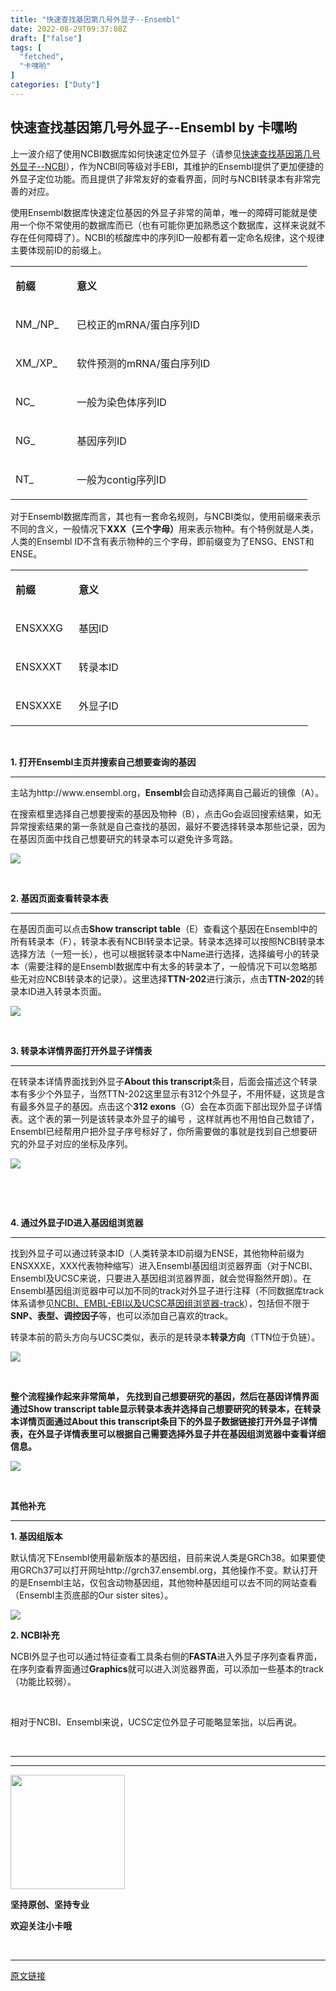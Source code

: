 ```yaml
---
title: "快速查找基因第几号外显子--Ensembl"
date: 2022-08-29T09:37:08Z
draft: ["false"]
tags: [
  "fetched",
  "卡嘿哟"
]
categories: ["Duty"]
---
```

快速查找基因第几号外显子--Ensembl by 卡嘿哟
------
<div><p><span>上一波介绍了使用NCBI数据库如何快速定位外显子（请参见</span><a href="http://mp.weixin.qq.com/s?__biz=MzUzODg0ODA4MA==&amp;mid=2247483841&amp;idx=1&amp;sn=b115c6a8ffa4f4e2223c069b1bf28be0&amp;chksm=fad03ffecda7b6e88dd8355917c367400c147d080f6b6f24ede31155db7d97133dd96480338f&amp;scene=21#wechat_redirect" target="_blank"><span>快速查找基因第几号外显子--NCBI</span></a><span>），作为NCBI同等级对手EBI，其维护的Ensembl提供了更加便捷的外显子定位功能。而且提供了非常友好的查看界面，同时与NCBI转录本有非常完善的对应。</span></p><p><span>使用Ensembl数据库快速定位基因的外显子非常的简单，唯一的障碍可能就是使用一个你不常使用的数据库而已（也有可能你更加熟悉这个数据库，这样来说就不存在任何障碍了）。NCBI的核酸库中的序列ID一般都有着一定命名规律，这个规律主要体现前ID的前缀上。</span></p><table cellpadding="0" cellspacing="0" valign="top" title="" summary=""><tbody><tr><td width="82"><p><span><strong>前缀</strong></span></p></td><td width="361"><p><span><strong>意义</strong></span></p></td></tr><tr><td width="23"><p><span>NM_/NP_</span></p></td><td width="361"><p><span><span lang="zh-CN">已校正的mRNA</span><span lang="en-US">/</span><span lang="zh-CN">蛋白序列ID</span></span></p></td></tr><tr><td width="23"><p><span>XM_/XP_</span></p></td><td width="361"><p><span>软件预测的mRNA/蛋白序列ID</span></p></td></tr><tr><td width="23"><p><span>NC_</span></p></td><td width="360"><p><span>一般为染色体序列ID</span></p></td></tr><tr><td width="23"><p><span>NG_</span></p></td><td width="360"><p><span>基因序列ID</span></p></td></tr><tr><td width="23"><p><span>NT_</span></p></td><td width="360"><p><span>一般为contig序列ID</span></p></td></tr></tbody></table><p><span>对于Ensembl数据库而言，其也有一套命名规则，与NCBI类似，使用前缀来表示不同的含义，一般情况下<span><strong>XXX（三个字母）</strong></span>用来表示物种。有个特例就是人类，人类的Ensembl ID不含有表示物种的三个字母，即前缀变为了ENSG、ENST和ENSE。</span></p><table cellpadding="0" cellspacing="0" valign="top" title="" summary=""><tbody><tr><td width="85"><p><strong><span>前缀</span></strong></p></td><td width="359"><p><strong><span>意义</span></strong></p></td></tr><tr><td width="85"><p><span>ENS</span><span>XXX</span><span>G</span></p></td><td width="359"><p><span>基因ID</span></p></td></tr><tr><td width="75"><p><span>ENS</span><span>XXX</span><span>T</span></p></td><td width="351"><p><span>转录本ID</span></p></td></tr><tr><td width="75"><p><span>ENS</span><span>XXX</span><span>E</span></p></td><td width="356"><p><span>外显子ID</span></p></td></tr></tbody></table><p><span> </span></p><p><span><strong><span lang="en-US">1. </span><span lang="zh-CN">打开Ensembl主页并搜索自己想要查询的基因</span></strong></span></p><hr><p><span>主站为</span><span>http://www.ensembl.org</span><span>，</span><strong><span>Ensembl</span></strong><span><strong><span lang="en-US"></span></strong><span lang="zh-CN">会自动选择离自己最近的镜像（A）。</span></span><br></p><p><span>在搜索框里选择自己想要搜索的基因及物种（B），点击Go会返回搜索结果，如无异常搜索结果的第一条就是自己查找的基因，最好不要选择转录本那些记录，因为在基因页面中找自己想要研究的转录本可以避免许多弯路。</span></p><p><img data-backh="258" data-backw="558" data-before-oversubscription-url="https://mmbiz.qpic.cn/mmbiz_png/Jia3MZO0oibaphZvgSry0kTXvXT3BibbINnnTOecz6Wice2knnarGuHhoQPrahBrOOXUo9qKaKrWxzLoOlibnZ329OQ/0?wx_fmt=png" data-copyright="0" data-ratio="0.46256983240223465" data-s="300,640" data-src="https://mmbiz.qpic.cn/mmbiz_png/Jia3MZO0oibaphZvgSry0kTXvXT3BibbINnnTOecz6Wice2knnarGuHhoQPrahBrOOXUo9qKaKrWxzLoOlibnZ329OQ/640?wx_fmt=png" data-type="png" data-w="895" src="https://mmbiz.qpic.cn/mmbiz_png/Jia3MZO0oibaphZvgSry0kTXvXT3BibbINnnTOecz6Wice2knnarGuHhoQPrahBrOOXUo9qKaKrWxzLoOlibnZ329OQ/640?wx_fmt=png"></p><p><span><strong><br></strong></span></p><p><span><strong>2. 基因页面查看转录本表</strong></span></p><hr><p><span>在基因页面可以点击</span><span><strong>Show transcript table</strong></span><span>（E）查看这个基因在Ensembl中的所有转录本（F），转录本表有NCBI转录本记录。转录本选择可以按照NCBI转录本选择方法（一短一长），也可以根据转录本中Name进行选择，选择编号小的转录本（需要注释的是Ensembl数据库中有太多的转录本了，一般情况下可以忽略那些无对应NCBI转录本的记录）。这里选择<strong>TTN-202</strong>进行演示，点击</span><span><strong>TTN-202</strong></span><span>的转录本ID进入转录本页面。</span><br></p><p><img data-backh="258" data-backw="558" data-before-oversubscription-url="https://mmbiz.qpic.cn/mmbiz_png/Jia3MZO0oibaphZvgSry0kTXvXT3BibbINnicth01DiaAR32r0mBqvVzuUhyWeTuXhujY85v7tic8dSOOVd1IAkMI5og/0?wx_fmt=png" data-copyright="0" data-ratio="0.46256983240223465" data-s="300,640" data-src="https://mmbiz.qpic.cn/mmbiz_png/Jia3MZO0oibaphZvgSry0kTXvXT3BibbINnicth01DiaAR32r0mBqvVzuUhyWeTuXhujY85v7tic8dSOOVd1IAkMI5og/640?wx_fmt=png" data-type="png" data-w="895" src="https://mmbiz.qpic.cn/mmbiz_png/Jia3MZO0oibaphZvgSry0kTXvXT3BibbINnicth01DiaAR32r0mBqvVzuUhyWeTuXhujY85v7tic8dSOOVd1IAkMI5og/640?wx_fmt=png"></p><p><span><strong><br></strong></span></p><p><span><strong>3. 转录本详情界面打开外显子详情表</strong></span></p><hr><p><span>在转录本详情界面找到外显子</span><strong><span>About this transcript</span></strong><span>条目，后面会描述这个转录本有多少个外显子，当然TTN-202这里显示有312个外显子，不用怀疑，这货是含有最多外显子的基因。点击这个</span><strong><span>312 exons</span></strong><span>（G）会在本页面下部出现外显子详情表。这个表的第一列是该转录本外显子的编号 ，这样就再也不用怕自己数错了，Ensembl已经帮用户把外显子序号标好了，你所需要做的事就是找到自己想要研究的外显子对应的坐标及序列。</span><br></p><p><img data-backh="258" data-backw="558" data-before-oversubscription-url="https://mmbiz.qpic.cn/mmbiz_png/Jia3MZO0oibaphZvgSry0kTXvXT3BibbINnuT0wb96RJE5ufwHMnyqwMyEsb7CEfzFPiaicSiaJVmBxNyNeyKhx0YeDg/0?wx_fmt=png" data-copyright="0" data-ratio="0.46256983240223465" data-s="300,640" data-src="https://mmbiz.qpic.cn/mmbiz_png/Jia3MZO0oibaphZvgSry0kTXvXT3BibbINnuT0wb96RJE5ufwHMnyqwMyEsb7CEfzFPiaicSiaJVmBxNyNeyKhx0YeDg/640?wx_fmt=png" data-type="png" data-w="895" src="https://mmbiz.qpic.cn/mmbiz_png/Jia3MZO0oibaphZvgSry0kTXvXT3BibbINnuT0wb96RJE5ufwHMnyqwMyEsb7CEfzFPiaicSiaJVmBxNyNeyKhx0YeDg/640?wx_fmt=png"></p><p><br></p><p><br></p><p><span><strong>4. 通过外显子ID进入基因组浏览器</strong></span></p><hr><p>找到外显子可以通过转录本ID（人类转录本ID前缀为ENSE，其他物种前缀为ENS<span>XXX</span>E，<span>XXX</span>代表物种缩写）进入Ensembl基因组浏览器界面（对于NCBI、Ensembl及UCSC来说，只要进入基因组浏览器界面，就会觉得豁然开朗）。在Ensembl基因组浏览器中可以加不同的track对外显子进行注释（不同数据库track体系请参见<a href="http://mp.weixin.qq.com/s?__biz=MzUzODg0ODA4MA==&amp;mid=2247483707&amp;idx=1&amp;sn=e928eb4fd41c17f9616fc75829504d77&amp;chksm=fad03f04cda7b612cd3c33798f8f67e616590e34c840b1ada98e171aab291bf8d9d5221cd170&amp;scene=21#wechat_redirect" target="_blank">NCBI、EMBL-EBI以及UCSC基因组浏览器-track</a>），包括但不限于<span><strong>SNP、表型、调控因子</strong></span>等，也可以添加自己喜欢的track。<br></p><p>转录本前的箭头方向<span>与UCSC类似</span>，表示的是转录本<strong>转录方向</strong>（TTN位于负链）。</p><p><img data-backh="330" data-backw="558" data-before-oversubscription-url="https://mmbiz.qpic.cn/mmbiz_png/Jia3MZO0oibaphZvgSry0kTXvXT3BibbINnbu981UoLMsurrZcYkWr3tC4CSQfG3Z2FfCbyL47HFONaovicibiaHtqqQ/0?wx_fmt=png" data-copyright="0" data-ratio="0.5921787709497207" data-s="300,640" data-src="https://mmbiz.qpic.cn/mmbiz_png/Jia3MZO0oibaphZvgSry0kTXvXT3BibbINnbu981UoLMsurrZcYkWr3tC4CSQfG3Z2FfCbyL47HFONaovicibiaHtqqQ/640?wx_fmt=png" data-type="png" data-w="895" src="https://mmbiz.qpic.cn/mmbiz_png/Jia3MZO0oibaphZvgSry0kTXvXT3BibbINnbu981UoLMsurrZcYkWr3tC4CSQfG3Z2FfCbyL47HFONaovicibiaHtqqQ/640?wx_fmt=png"></p><p><br></p><p><span><strong><span>整个流程操作起来非常简单， 先找到自己想要研究的基因，然后在基因详情界面通过</span><span><strong>Show transcript table</strong></span><span>显示转录本表并选择自己想要研究的转录本，在转录本详情页面通过<strong><span>About this transcript</span></strong>条目下的</span></strong><strong><span>外显子数据</span></strong><strong><span>链接打开外显子详情表，在外显子详情表里可以根据自己需要选择外显子并在基因组浏览器中查看详细信息。</span></strong></span></p><p><img data-backh="210" data-backw="558" data-before-oversubscription-url="http://mmbiz.qpic.cn/mmbiz_png/Jia3MZO0oibaqewibblZgibopeKN9f8ol29ib2JcGrtgibibBgzB2iaqjJTofDBHqN2OrJxB8Giafk9mmicsibUgVGupaJzaw/0?wx_fmt=png" data-ratio="0.37636544190665344" data-s="300,640" data-src="https://mmbiz.qpic.cn/mmbiz_png/Jia3MZO0oibaqewibblZgibopeKN9f8ol29ib2JcGrtgibibBgzB2iaqjJTofDBHqN2OrJxB8Giafk9mmicsibUgVGupaJzaw/640?wx_fmt=png" data-type="png" data-w="1007" src="https://mmbiz.qpic.cn/mmbiz_png/Jia3MZO0oibaqewibblZgibopeKN9f8ol29ib2JcGrtgibibBgzB2iaqjJTofDBHqN2OrJxB8Giafk9mmicsibUgVGupaJzaw/640?wx_fmt=png"></p><p><span></span><br></p><p><span><strong>其他补充</strong></span></p><hr><p><strong><span>1. 基因组版本</span></strong></p><p><span>默认情况下Ensembl使用最新版本的基因组，目前来说人类是GRCh38。如果要使用GRCh37可以打开网址</span><span>http://grch37.ensembl.org</span><span>，其他操作不变。默认打开的是Ensembl主站，仅包含动物基因组，其他物种基因组可以去不同的网站查看（Ensembl主页底部的Our sister sites）。</span></p><p><img data-backh="212" data-backw="558" data-before-oversubscription-url="http://mmbiz.qpic.cn/mmbiz_png/Jia3MZO0oibaphZvgSry0kTXvXT3BibbINnv8nosWj67Bx6WjgB1Lr86Aa8uXK8OZibayrumc16MoicYicRJClVPKkSQ/0?wx_fmt=png" data-ratio="0.3802612481857765" data-s="300,640" data-src="https://mmbiz.qpic.cn/mmbiz_png/Jia3MZO0oibaphZvgSry0kTXvXT3BibbINnv8nosWj67Bx6WjgB1Lr86Aa8uXK8OZibayrumc16MoicYicRJClVPKkSQ/640?wx_fmt=png" data-type="png" data-w="689" src="https://mmbiz.qpic.cn/mmbiz_png/Jia3MZO0oibaphZvgSry0kTXvXT3BibbINnv8nosWj67Bx6WjgB1Lr86Aa8uXK8OZibayrumc16MoicYicRJClVPKkSQ/640?wx_fmt=png"></p><p><span><strong>2. NCBI补充</strong></span></p><p><span>NCBI外显子也可以通过特征查看工具条右侧的</span><strong><span>FASTA</span></strong><span>进入外显子序列查看界面，在序列查看界面通过</span><strong><span>Graphics</span></strong><span>就可以进入浏览器界面，可以添加一些基本的track（功能比较弱）。</span></p><p><br></p><p><span></span><span>相对于NCBI、Ensembl来说，UCSC定位外显子可能略显笨拙，以后再说。</span></p><p><span><br></span></p><hr><hr><p><img data-before-oversubscription-url="https://mmbiz.qpic.cn/mmbiz_jpg/Jia3MZO0oibaoT6D5icxSbpjyVIicoBjoSBdl0jqDwtH2XiaSwdbs7FCMWDKrXq5haQssID3p7Q1WcU5A72Lss944vw/0?wx_fmt=jpeg" data-copyright="0" data-oversubscription-url="http://mmbiz.qpic.cn/mmbiz_jpg/Jia3MZO0oibapNt2IG3oLx9CZicyHjO6MMJDoibW1YRG5qYPH9t63aUs2txdIgNEF6zpuS4cdsvZHJ0UFiaFfE7IFng/0?wx_fmt=jpeg" data-ratio="1" data-s="300,640" data-type="jpeg" data-w="344" width="183px" data-src="https://mmbiz.qpic.cn/mmbiz_jpg/Jia3MZO0oibaoT6D5icxSbpjyVIicoBjoSBdl0jqDwtH2XiaSwdbs7FCMWDKrXq5haQssID3p7Q1WcU5A72Lss944vw/640?wx_fmt=jpeg" src="https://mmbiz.qpic.cn/mmbiz_jpg/Jia3MZO0oibaoT6D5icxSbpjyVIicoBjoSBdl0jqDwtH2XiaSwdbs7FCMWDKrXq5haQssID3p7Q1WcU5A72Lss944vw/640?wx_fmt=jpeg"><br></p><p><span><strong><span>坚持原创、坚持专业</span></strong></span></p><p><span><strong><span>欢迎关注小卡哦</span></strong></span></p><p><br></p></div>  
<hr>
<a href="https://mp.weixin.qq.com/s/t7GjA1W_Fs20jJvodNSA1A",target="_blank" rel="noopener noreferrer">原文链接</a>
